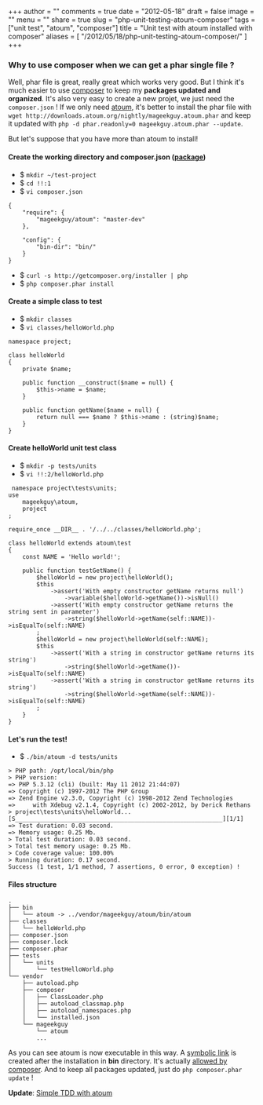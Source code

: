 +++
author = ""
comments = true
date = "2012-05-18"
draft = false
image = ""
menu = ""
share = true
slug = "php-unit-testing-atoum-composer"
tags = ["unit test", "atoum", "composer"]
title = "Unit test with atoum installed with composer"
aliases = [
    "/2012/05/18/php-unit-testing-atoum-composer/"
]
+++

### Why to use composer when we can get a phar single file ?

Well, phar file is great, really great which works very good. But I think it's much easier to use [composer](http://getcomposer.org/) to keep my **packages updated and organized**. It's also very easy to create a new projet, we just need the `composer.json` ! If we only need [atoum](https://github.com/mageekguy/atoum), it's better to install the phar file with `wget http://downloads.atoum.org/nightly/mageekguy.atoum.phar` and keep it updated with `php -d phar.readonly=0 mageekguy.atoum.phar --update`.

But let's suppose that you have more than atoum to install!

#### Create the working directory and composer.json ([package](http://packagist.org/packages/mageekguy/atoum))
* $ `mkdir ~/test-project`
* $ `cd !!:1`
* $ `vi composer.json`

<pre><code class="json">{
    "require": {
        "mageekguy/atoum": "master-dev"
    },

    "config": {
        "bin-dir": "bin/"
    }
}
</code></pre>

* $ `curl -s http://getcomposer.org/installer | php`
* $ `php composer.phar install`

#### Create a simple class to test
* $ `mkdir classes`
* $ `vi classes/helloWorld.php`

<pre><code class="language-php">namespace project;
    
class helloWorld
{
    private $name;

    public function __construct($name = null) {
        $this->name = $name;
    }

    public function getName($name = null) {
        return null === $name ? $this->name : (string)$name;
    }
}
</code></pre>

#### Create helloWorld unit test class
* $ `mkdir -p tests/units`
* $ `vi !!:2/helloWorld.php`

<pre><code class="language-php"> namespace project\tests\units;
use 
    mageekguy\atoum,
    project
;

require_once __DIR__ . '/../../classes/helloWorld.php';

class helloWorld extends atoum\test
{
    const NAME = 'Hello world!';

    public function testGetName() {
        $helloWorld = new project\helloWorld();
        $this
            ->assert('With empty constructor getName returns null')
                ->variable($helloWorld->getName())->isNull()
            ->assert('With empty constructor getName returns the string sent in parameter')
                ->string($helloWorld->getName(self::NAME))->isEqualTo(self::NAME)
        ;
        $helloWorld = new project\helloWorld(self::NAME);
        $this
            ->assert('With a string in constructor getName returns its string')
                ->string($helloWorld->getName())->isEqualTo(self::NAME)
            ->assert('With a string in constructor getName returns its string')
                ->string($helloWorld->getName(self::NAME))->isEqualTo(self::NAME)
        ;
    }
}
</code></pre>

#### Let's run the test!
* $ `./bin/atoum -d tests/units`

<pre><code language="bash">> PHP path: /opt/local/bin/php
> PHP version:
=> PHP 5.3.12 (cli) (built: May 11 2012 21:44:07)
=> Copyright (c) 1997-2012 The PHP Group
=> Zend Engine v2.3.0, Copyright (c) 1998-2012 Zend Technologies
=>     with Xdebug v2.1.4, Copyright (c) 2002-2012, by Derick Rethans
> project\tests\units\helloWorld...
[S___________________________________________________________][1/1]
=> Test duration: 0.03 second.
=> Memory usage: 0.25 Mb.
> Total test duration: 0.03 second.
> Total test memory usage: 0.25 Mb.
> Code coverage value: 100.00%
> Running duration: 0.17 second.
Success (1 test, 1/1 method, 7 assertions, 0 error, 0 exception) !
</code></pre>

#### Files structure

<pre><code language="bash">.
├── bin
│   └── atoum -> ../vendor/mageekguy/atoum/bin/atoum
├── classes
│   └── helloWorld.php
├── composer.json
├── composer.lock
├── composer.phar
├── tests
│   └── units
│       └── testHelloWorld.php
└── vendor
    ├── autoload.php
    ├── composer
    │   ├── ClassLoader.php
    │   ├── autoload_classmap.php
    │   ├── autoload_namespaces.php
    │   └── installed.json
    └── mageekguy
        └── atoum
        ...
</code></pre>

As you can see atoum is now executable in this way. A [symbolic link](https://github.com/atoum/atoum/pull/53) is created after the installation in **bin** directory. It's actually [allowed by composer](https://getcomposer.org/doc/articles/vendor-binaries.md). And to keep all packages updated, just do `php composer.phar update` !

**Update**: [Simple TDD with atoum](/2012/09/17/simple-tdd-with-atoum/)
